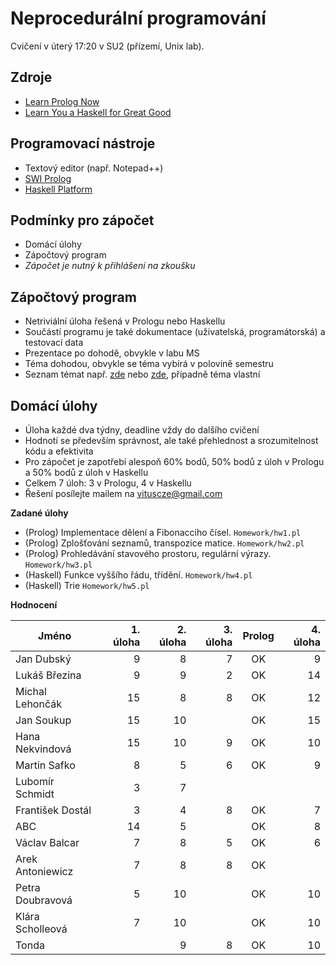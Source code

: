 Neprocedurální programování
===========================

Cvičení v úterý 17:20 v SU2 (přízemí, Unix lab).

Zdroje
------

- [Learn Prolog Now](http://www.learnprolognow.org/)
- [Learn You a Haskell for Great Good](http://learnyouahaskell.com/)

Programovací nástroje
---------------------

- Textový editor (např. Notepad++)
- [SWI Prolog](http://www.swi-prolog.org/)
- [Haskell Platform](https://www.haskell.org/platform/)

Podmínky pro zápočet
--------------------

- Domácí úlohy
- Zápočtový program
- *Zápočet je nutný k přihlášení na zkoušku*

Zápočtový program
-----------------

- Netriviální úloha řešená v Prologu nebo Haskellu
- Součástí programu je také dokumentace (uživatelská, programátorská) a testovací data
- Prezentace po dohodě, obvykle v labu MS
- Téma dohodou, obvykle se téma vybírá v polovině semestru
- Seznam témat např. [zde](http://kti.mff.cuni.cz/~hric/vyuka/pl_prikl_win.pdf) nebo [zde](http://ksvi.mff.cuni.cz/~dvorak/vyuka/14/NPRG005x01/programy.html), případně téma vlastní

Domácí úlohy
------------

- Úloha každé dva týdny, deadline vždy do dalšího cvičení
- Hodnotí se především správnost, ale také přehlednost a srozumitelnost kódu a efektivita
- Pro zápočet je zapotřebí alespoň 60% bodů, 50% bodů z úloh v Prologu a 50% bodů z úloh v Haskellu
- Celkem 7 úloh: 3 v Prologu, 4 v Haskellu
- Řešení posílejte mailem na vituscze@gmail.com

**Zadané úlohy**

- (Prolog) Implementace dělení a Fibonacciho čísel. `Homework/hw1.pl`
- (Prolog) Zplošťování seznamů, transpozice matice. `Homework/hw2.pl`
- (Prolog) Prohledávání stavového prostoru, regulární výrazy. `Homework/hw3.pl`
- (Haskell) Funkce vyššího řádu, třídění. `Homework/hw4.pl`
- (Haskell) Trie `Homework/hw5.pl`

**Hodnocení**

| Jméno             | 1. úloha | 2. úloha | 3. úloha | Prolog | 4. úloha |
| ----------------- | --------:| --------:| --------:|:------:| --------:|
| Jan Dubský        |        9 |        8 |        7 |     OK |        9 |
| Lukáš Březina     |        9 |        9 |        2 |     OK |       14 |
| Michal Lehončák   |       15 |        8 |        8 |     OK |       12 |
| Jan Soukup        |       15 |       10 |          |     OK |       15 |
| Hana Nekvindová   |       15 |       10 |        9 |     OK |       10 |
| Martin Safko      |        8 |        5 |        6 |     OK |        9 |
| Lubomír Schmidt   |        3 |        7 |          |        |          |
| František Dostál  |        3 |        4 |        8 |     OK |        7 |
| ABC               |       14 |        5 |          |     OK |        8 |
| Václav Balcar     |        7 |        8 |        5 |     OK |        6 |
| Arek Antoniewicz  |        7 |        8 |        8 |     OK |          |
| Petra Doubravová  |        5 |       10 |          |     OK |       10 |
| Klára Scholleová  |        7 |       10 |          |     OK |       10 |
| Tonda             |          |        9 |        8 |     OK |       10 |
